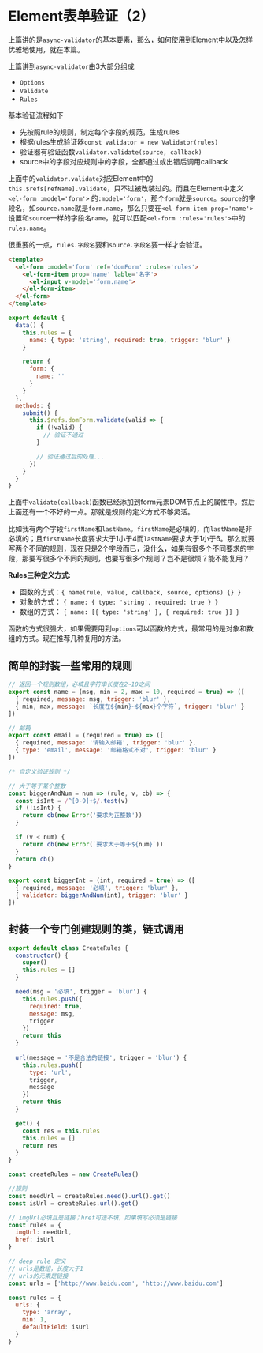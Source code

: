 # Element表单验证（2）

上篇讲的是`async-validator`的基本要素，那么，如何使用到Element中以及怎样优雅地使用，就在本篇。

上篇讲到`async-validator`由3大部分组成

- `Options`
- `Validate`
- `Rules`

基本验证流程如下

- 先按照rule的规则，制定每个字段的规范，生成rules
- 根据rules生成验证器`const validator = new Validator(rules)`
- 验证器有验证函数`validator.validate(source, callback)`
- source中的字段对应规则中的字段，全都通过或出错后调用callback

上面中的`validator.validate`对应Element中的`this.$refs[refName].validate`，只不过被改装过的。而且在Element中定义`<el-form :model='form'>` 的`:model='form'`，那个`form`就是`source`。`source`的字段名，如`source.name`就是`form.name`，那么只要在`<el-form-item prop='name'>`设置和`source`一样的字段名`name`，就可以匹配`<el-form :rules='rules'>`中的`rules.name`。

很重要的一点，`rules.字段名`要和`source.字段名`要一样才会验证。

```html
<template>
  <el-form :model='form' ref='domForm' :rules='rules'>
    <el-form-item prop='name' lable='名字'>
      <el-input v-model='form.name'>
    </el-form-item>
  </el-form>
</template>
```

```js
export default {
  data() {
    this.rules = {
      name: { type: 'string', required: true, trigger: 'blur' }
    }

    return {
      form: {
        name: ''
      }
    }
  },
  methods: {
    submit() {
      this.$refs.domForm.validate(valid => {
        if (!valid) {
          // 验证不通过
        }

        // 验证通过后的处理...
      })
    }
  }
}
```

上面中`validate(callback)`函数已经添加到form元素DOM节点上的属性中。然后上面还有一个不好的一点。那就是规则的定义方式不够灵活。

比如我有两个字段`firstName`和`lastName`。`firstName`是必填的，而`lastName`是非必填的；且`firstName`长度要求大于1小于4而`lastName`要求大于1小于6。那么就要写两个不同的规则，现在只是2个字段而已，没什么，如果有很多个不同要求的字段，那要写很多个不同的规则，也要写很多个规则？岂不是很烦？能不能复用？

**Rules三种定义方式:**

- 函数的方式：`{ name(rule, value, callback, source, options) {} }`
- 对象的方式： `{ name: { type: 'string', required: true } }`
- 数组的方式： `{ name: [{ type: 'string' }, { required: true }] }`

函数的方式很强大，如果需要用到`options`可以函数的方式，最常用的是对象和数组的方式。现在推荐几种复用的方法。

## 简单的封装一些常用的规则

```js
// 返回一个规则数组，必填且字符串长度在2~10之间
export const name = (msg, min = 2, max = 10, required = true) => ([
  { required, message: msg, trigger: 'blur' },
  { min, max, message: `长度在${min}~${max}个字符`, trigger: 'blur' }
])

// 邮箱
export const email = (required = true) => ([
  { required, message: '请输入邮箱', trigger: 'blur' },
  { type: 'email', message: '邮箱格式不对', trigger: 'blur' }
])

/* 自定义验证规则 */

// 大于等于某个整数
const biggerAndNum = num => (rule, v, cb) => {
  const isInt = /^[0-9]+$/.test(v)
  if (!isInt) {
    return cb(new Error('要求为正整数'))
  }

  if (v < num) {
    return cb(new Error(`要求大于等于${num}`))
  }
  return cb()
}

export const biggerInt = (int, required = true) => ([
  { required, message: '必填', trigger: 'blur' },
  { validator: biggerAndNum(int), trigger: 'blur' }
])

```

## 封装一个专门创建规则的类，链式调用

```js
export default class CreateRules {
  constructor() {
    super()
    this.rules = []
  }

  need(msg = '必填', trigger = 'blur') {
    this.rules.push({
      required: true,
      message: msg,
      trigger
    })
    return this
  }
  
  url(message = '不是合法的链接', trigger = 'blur') {
    this.rules.push({
      type: 'url',
      trigger,
      message
    })
    return this
  }

  get() {
    const res = this.rules
    this.rules = []
    return res
  }
}

const createRules = new CreateRules()

//规则
const needUrl = createRules.need().url().get()
const isUrl = createRules.url().get()

// imgUrl必填且是链接；href可选不填，如果填写必须是链接
const rules = {
  imgUrl: needUrl,
  href: isUrl
}

// deep rule 定义
// urls是数组，长度大于1
// urls的元素是链接
const urls = ['http://www.baidu.com', 'http://www.baidu.com']

const rules = {
  urls: {
    type: 'array',
    min: 1,
    defaultField: isUrl
  }
}
```

